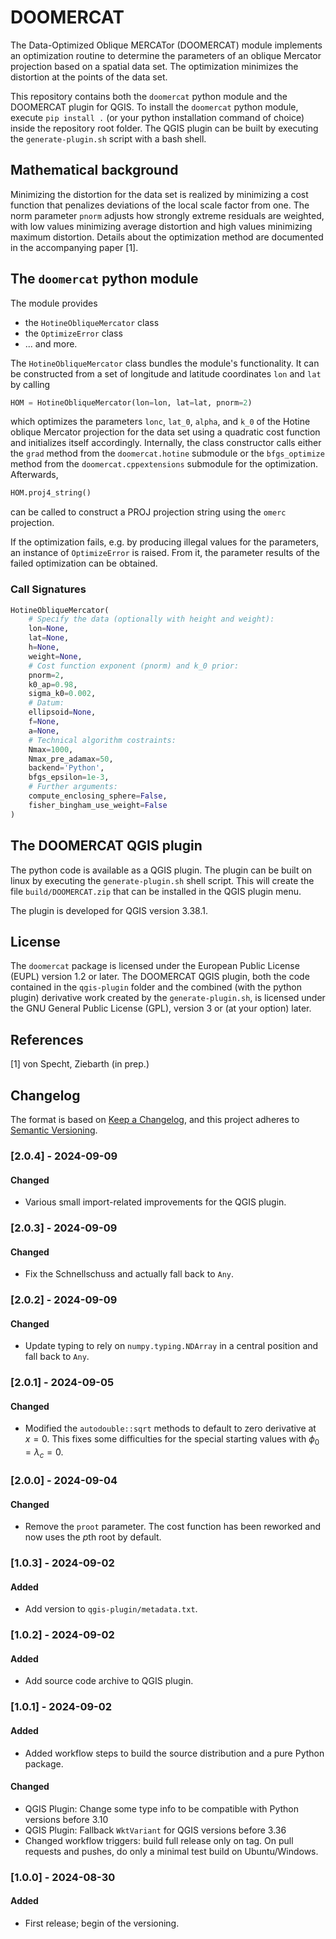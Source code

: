 # DOOMERCAT
The Data-Optimized Oblique MERCATor (DOOMERCAT) module implements an
optimization routine to determine the parameters of an oblique
Mercator projection based on a spatial data set. The optimization
minimizes the distortion at the points of the data set.

This repository contains both the ```doomercat``` python module and
the DOOMERCAT plugin for QGIS. To install the ```doomercat``` python module,
execute ```pip install .``` (or your python installation command
of choice) inside the repository root folder. The QGIS plugin
can be built by executing the ```generate-plugin.sh``` script
with a bash shell.

## Mathematical background
Minimizing the distortion for the data set is realized by minimizing
a cost function that penalizes deviations of the local scale factor
from one. The norm parameter ```pnorm``` adjusts how strongly extreme
residuals are weighted, with low values minimizing average distortion
and high values minimizing maximum distortion. Details about the
optimization method are documented in the accompanying paper [1].

## The ```doomercat``` python module
The module provides

 - the ```HotineObliqueMercator``` class
 - the ```OptimizeError``` class
 - ... and more.

The ```HotineObliqueMercator``` class bundles the module's
functionality. It can be constructed from a set of longitude
and latitude coordinates ```lon``` and ```lat``` by calling
```python
HOM = HotineObliqueMercator(lon=lon, lat=lat, pnorm=2)
```
which optimizes the parameters ```lonc```, ```lat_0```, ```alpha```,
and ```k_0``` of the Hotine oblique Mercator projection for
the data set using a quadratic cost function and initializes itself
accordingly. Internally, the class constructor calls either the
```grad``` method from the ```doomercat.hotine``` submodule or the
```bfgs_optimize``` method from the ```doomercat.cppextensions```
submodule for the optimization. Afterwards,
```python
HOM.proj4_string()
```
can be called to construct a PROJ projection string using the
```omerc``` projection.

If the optimization fails, e.g. by producing illegal values for the parameters,
an instance of ```OptimizeError``` is raised. From it,
the parameter results of the failed optimization can be obtained.

### Call Signatures
```python
HotineObliqueMercator(
    # Specify the data (optionally with height and weight):
    lon=None,
    lat=None,
    h=None,
    weight=None,
    # Cost function exponent (pnorm) and k_0 prior:
    pnorm=2,
    k0_ap=0.98,
    sigma_k0=0.002,
    # Datum:
    ellipsoid=None,
    f=None,
    a=None,
    # Technical algorithm costraints:
    Nmax=1000,
    Nmax_pre_adamax=50,
    backend='Python',
    bfgs_epsilon=1e-3,
    # Further arguments:
    compute_enclosing_sphere=False,
    fisher_bingham_use_weight=False
)
```

## The DOOMERCAT QGIS plugin
The python code is available as a QGIS plugin. The plugin can be built on
linux by executing the ```generate-plugin.sh``` shell script. This will
create the file ```build/DOOMERCAT.zip``` that can be installed in the QGIS
plugin menu.

The plugin is developed for QGIS version 3.38.1.

## License
The ```doomercat``` package is licensed under the European Public License (EUPL)
version 1.2 or later. The DOOMERCAT QGIS plugin, both the code contained in
the ```qgis-plugin``` folder and the combined (with the python plugin)
derivative work created by the ```generate-plugin.sh```, is licensed under the
GNU General Public License (GPL), version 3 or (at your option) later.

## References
[1] von Specht, Ziebarth (in prep.)


## Changelog
The format is based on [Keep a Changelog](https://keepachangelog.com/en/1.0.0/),
and this project adheres to
[Semantic Versioning](https://semver.org/spec/v2.0.0.html).

### [2.0.4] - 2024-09-09
#### Changed
- Various small import-related improvements for the QGIS plugin.

### [2.0.3] - 2024-09-09
#### Changed
- Fix the Schnellschuss and actually fall back to `Any`.

### [2.0.2] - 2024-09-09
#### Changed
- Update typing to rely on `numpy.typing.NDArray` in a central position and
  fall back to `Any`.


### [2.0.1] - 2024-09-05
#### Changed
- Modified the `autodouble::sqrt` methods to default to zero derivative at
  $x=0$. This fixes some difficulties for the special starting values with
  $\phi_0=\lambda_c=0$.

### [2.0.0] - 2024-09-04
#### Changed
- Remove the `proot` parameter. The cost function has been reworked and now
  uses the *p*th root by default.

### [1.0.3] - 2024-09-02
#### Added
- Add version to `qgis-plugin/metadata.txt`.

### [1.0.2] - 2024-09-02
#### Added
- Add source code archive to QGIS plugin.

### [1.0.1] - 2024-09-02
#### Added
- Added workflow steps to build the source distribution and a pure Python package.

#### Changed
- QGIS Plugin: Change some type info to be compatible with Python versions before 3.10
- QGIS Plugin: Fallback `WktVariant` for QGIS versions before 3.36
- Changed workflow triggers: build full release only on tag. On pull requests and
  pushes, do only a minimal test build on Ubuntu/Windows.

### [1.0.0] - 2024-08-30
#### Added
- First release; begin of the versioning.
